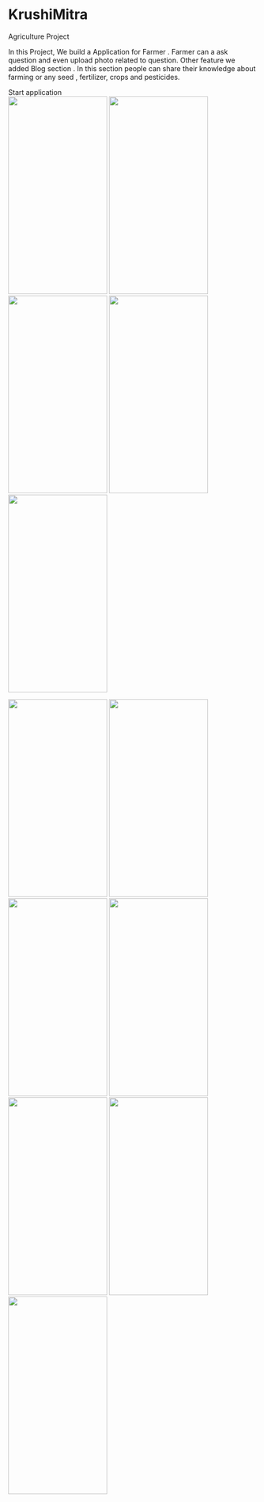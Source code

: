# KrushiMitra
Agriculture Project 


In this Project, We build a Application for Farmer . Farmer can  a ask question and even upload photo related to  question. Other feature we added Blog section . In this section people can share their knowledge about farming or any  seed , fertilizer, crops and pesticides.

Start application      
<img src="https://user-images.githubusercontent.com/54815114/116804668-30cd1200-ab3e-11eb-864a-bff232f6e63a.jpg" width="200" height="400" />    <img src="https://user-images.githubusercontent.com/54815114/116804687-51956780-ab3e-11eb-8aa4-95fcf32f18a9.jpg" width="200" height="400" />    <img src="https://user-images.githubusercontent.com/54815114/116804903-49d6c280-ab40-11eb-8924-986903be6297.jpg" width="200" height="400" />     <img src="https://user-images.githubusercontent.com/54815114/116804922-6a9f1800-ab40-11eb-8ee7-8750f1c319e1.jpg" width="200" height="400" />   <img src="https://user-images.githubusercontent.com/54815114/116804944-7c80bb00-ab40-11eb-9f7d-ec8243930977.jpg" width="200" height="400" />
     
     
   <img src="https://user-images.githubusercontent.com/54815114/116804956-8c000400-ab40-11eb-9417-18ec1a18ae70.jpg" width="200" height="400" />
     <img src="https://user-images.githubusercontent.com/54815114/116805155-0ed58e80-ab42-11eb-9a6d-3deee7b3c714.jpg" width="200" height="400" />
    <img src="https://user-images.githubusercontent.com/54815114/116804964-9d491080-ab40-11eb-9c65-7954ab6b0dfc.jpg" width="200" height="400" />
     
  
   <img src="https://user-images.githubusercontent.com/54815114/116805168-27de3f80-ab42-11eb-8778-12a4f8737005.jpg" width="200" height="400" />
     <img src="https://user-images.githubusercontent.com/54815114/116805188-404e5a00-ab42-11eb-8383-5448fa3edf83.jpg" width="200" height="400" />
     <img src="https://user-images.githubusercontent.com/54815114/116804964-9d491080-ab40-11eb-9c65-7954ab6b0dfc.jpg" width="200" height="400" />
     <img src="https://user-images.githubusercontent.com/54815114/116805192-4d6b4900-ab42-11eb-9afb-a61f30ea63b5.jpg" width="200" height="400" />
     






